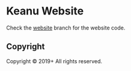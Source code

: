 # Keanu Website
Check the [website](https://github.com/keanuplayz/KeanuWebsite/tree/website) branch for the website code.

## Copyright
Copyright &copy; 2019+ All rights reserved.

